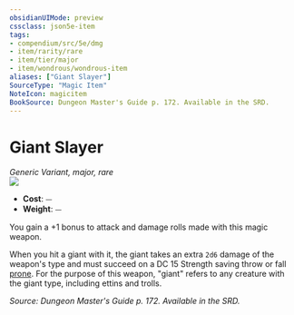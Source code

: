 ```yaml
---
obsidianUIMode: preview
cssclass: json5e-item
tags:
- compendium/src/5e/dmg
- item/rarity/rare
- item/tier/major
- item/wondrous/wondrous-item
aliases: ["Giant Slayer"]
SourceType: "Magic Item"
NoteIcon: magicitem
BookSource: Dungeon Master's Guide p. 172. Available in the SRD.
---
```

# Giant Slayer
*Generic Variant, major, rare*  
![](/2-Mechanics/CLI/items/img/giant-slayer.webp#right)  

- **Cost**: ⏤
- **Weight**: ⏤

You gain a +1 bonus to attack and damage rolls made with this magic weapon.

When you hit a giant with it, the giant takes an extra `2d6` damage of the weapon's type and must succeed on a DC 15 Strength saving throw or fall [prone](/2-Mechanics/CLI/rules/conditions.md#prone). For the purpose of this weapon, "giant" refers to any creature with the giant type, including ettins and trolls.

*Source: Dungeon Master's Guide p. 172. Available in the SRD.*